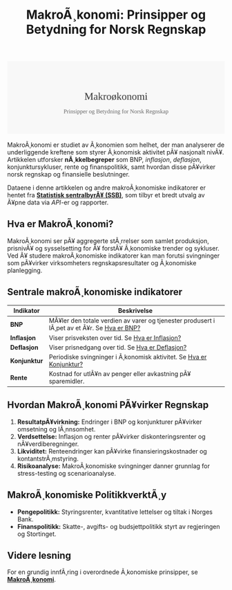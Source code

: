 ﻿---
title: "MakroÃ¸konomi: Prinsipper og Betydning for Norsk Regnskap"
meta_title: "MakroÃ¸konomi: Prinsipper og Betydning for Norsk Regnskap"
meta_description: '![MakroÃ¸konomi: Prinsipper og Betydning for Norsk Regnskap](makrookonomi-image.svg)'
slug: makrookonomi
type: blog
layout: pages/single
---

![MakroÃ¸konomi: Prinsipper og Betydning for Norsk Regnskap](makrookonomi-image.svg)

MakroÃ¸konomi er studiet av Ã¸konomien som helhet, der man analyserer de
underliggende kreftene som styrer Ã¸konomisk aktivitet pÃ¥ nasjonalt nivÃ¥.
Artikkelen utforsker **nÃ¸kkelbegreper** som BNP, *inflasjon*, *deflasjon*,
konjunktursykluser, rente og finanspolitikk, samt hvordan disse pÃ¥virker
norsk regnskap og finansielle beslutninger.

Dataene i denne artikkelen og andre makroÃ¸konomiske indikatorer er hentet fra **[Statistisk sentralbyrÃ¥ (SSB)](/blogs/regnskap/statistisk-sentralbyra "Statistisk sentralbyrÃ¥ (SSB) “ Offisiell statistikk og betydning for regnskap i Norge")**, som tilbyr et bredt utvalg av Ã¥pne data via *API*-er og rapporter.

## Hva er MakroÃ¸konomi?

MakroÃ¸konomi ser pÃ¥ aggregerte stÃ¸rrelser som samlet produksjon, prisnivÃ¥
og sysselsetting for Ã¥ forstÃ¥ Ã¸konomiske trender og sykluser. Ved Ã¥ studere
makroÃ¸konomiske indikatorer kan man forutsi svingninger som pÃ¥virker
virksomheters regnskapsresultater og Ã¸konomiske planlegging.

## Sentrale makroÃ¸konomiske indikatorer

| Indikator     | Beskrivelse                                                                                                                           |
|---------------|---------------------------------------------------------------------------------------------------------------------------------------|
| **BNP**       | MÃ¥ler den totale verdien av varer og tjenester produsert i lÃ¸pet av et Ã¥r. Se [Hva er BNP?](/blogs/regnskap/hva-er-bnp "Hva er BNP? Betydning og Beregning i Norsk Ã˜konomi")         |
| **Inflasjon** | Viser prisveksten over tid. Se [Hva er Inflasjon?](/blogs/regnskap/hva-er-inflasjon "Hva er Inflasjon? PÃ¥virkning pÃ¥ Regnskap og Ã˜konomisk Planlegging")                             |
| **Deflasjon** | Viser prisnedgang over tid. Se [Hva er Deflasjon?](/blogs/regnskap/hva-er-deflasjon "Hva er Deflasjon? Komplett Guide til Deflasjon i Regnskap og Ã˜konomi")                         |
| **Konjunktur**| Periodiske svingninger i Ã¸konomisk aktivitet. Se [Hva er Konjunktur?](/blogs/regnskap/hva-er-konjunktur "Hva er Konjunktur? En Oversikt over Ã˜konomiske Sykluser")                   |
| **Rente**     | Kostnad for utlÃ¥n av penger eller avkastning pÃ¥ sparemidler.                                                                            |

## Hvordan MakroÃ¸konomi PÃ¥virker Regnskap

1. **ResultatpÃ¥virkning:** Endringer i BNP og konjunkturer pÃ¥virker omsetning og lÃ¸nnsomhet.
2. **Verdsettelse:** Inflasjon og renter pÃ¥virker diskonteringsrenter og nÃ¥verdiberegninger.
3. **Likviditet:** Renteendringer kan pÃ¥virke finansieringskostnader og kontantstrÃ¸mstyring.
4. **Risikoanalyse:** MakroÃ¸konomiske svingninger danner grunnlag for stress-testing og scenarioanalyse.

## MakroÃ¸konomiske PolitikkverktÃ¸y

* **Pengepolitikk:** Styringsrenter, kvantitative lettelser og tiltak i Norges Bank.
* **Finanspolitikk:** Skatte-, avgifts- og budsjettpolitikk styrt av regjeringen og Stortinget.

## Videre lesning

For en grundig innfÃ¸ring i overordnede Ã¸konomiske prinsipper, se
**[MakroÃ¸konomi](/blogs/regnskap/makrookonomi "MakroÃ¸konomi: Prinsipper og Betydning for Norsk Regnskap")**.






